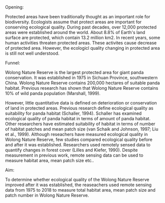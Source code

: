 Opening:

Protected areas have been traditionally thought as an important role for biodiversity. Ecologists assume that protect areas are important for conserving ecological quality. During past decades, over 12,000 protected areas were established around the world. About 8.8% of Earth's land surface are protected, which contain 13.2 million km2. In recent years, some human activities threaten protected areas. These activites cause decrease of protected area. However, the ecologicl quality changing in protected area is still not well understood.

Funnel:

   Wolong Nature Reserve is the largest protected area for giant panda conservation. It was established in 1975 in Sichuan Province, southwestern China. Wolong Nature Reserve contains 200,000 hectares of suitable panda habitat. Previous research has shown that Wolong Nature Reserve contains 10% of wild panda population (Marshall, 1999). 

   However, little quantitative data is defined on deterioration or conservation of land in protected areas. Previous research define ecological quality as suitability for panda habitat (Schaller, 1994). Schaller has examined ecological quality of panda habitat in terms of amount of panda habitat. Other researchers have estimated suitability of habitat in terms of number of habitat patches and mean patch size (van Schaik and Johnson, 1997; Liu et al., 1999). Although reseachers have measured ecological quality in Wolong Nature Reserve, few studies compared ecological quality before and after it was established. Researchers used remotely sensed data to quantify changes in forest cover (Lilles and Kiefer, 1990). Despite measurement in previous work, remote sensing data can be used to measure habitat area, mean patch size etc..

Aim:

   To determine whether ecological quality of the Wolong Nature Reserve improved after it was established, the reaseachers used remote sensing data from 1975 to 2018 to measure total habitat area, mean patch size and patch number in Wolong Nature Reserve.